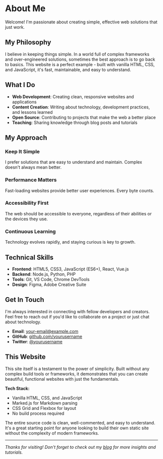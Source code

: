 # About Me

Welcome! I'm passionate about creating simple, effective web solutions that just work.

## My Philosophy

I believe in keeping things simple. In a world full of complex frameworks and over-engineered solutions, sometimes the best approach is to go back to basics. This website is a perfect example - built with vanilla HTML, CSS, and JavaScript, it's fast, maintainable, and easy to understand.

## What I Do

- **Web Development**: Creating clean, responsive websites and applications
- **Content Creation**: Writing about technology, development practices, and lessons learned
- **Open Source**: Contributing to projects that make the web a better place
- **Teaching**: Sharing knowledge through blog posts and tutorials

## My Approach

### Keep It Simple
I prefer solutions that are easy to understand and maintain. Complex doesn't always mean better.

### Performance Matters
Fast-loading websites provide better user experiences. Every byte counts.

### Accessibility First
The web should be accessible to everyone, regardless of their abilities or the devices they use.

### Continuous Learning
Technology evolves rapidly, and staying curious is key to growth.

## Technical Skills

- **Frontend**: HTML5, CSS3, JavaScript (ES6+), React, Vue.js
- **Backend**: Node.js, Python, PHP
- **Tools**: Git, VS Code, Chrome DevTools
- **Design**: Figma, Adobe Creative Suite

## Get In Touch

I'm always interested in connecting with fellow developers and creators. Feel free to reach out if you'd like to collaborate on a project or just chat about technology.

- **Email**: [your-email@example.com](mailto:your-email@example.com)
- **GitHub**: [github.com/yourusername](https://github.com/yourusername)
- **Twitter**: [@yourusername](https://twitter.com/yourusername)

## This Website

This site itself is a testament to the power of simplicity. Built without any complex build tools or frameworks, it demonstrates that you can create beautiful, functional websites with just the fundamentals.

**Tech Stack:**
- Vanilla HTML, CSS, and JavaScript
- Marked.js for Markdown parsing
- CSS Grid and Flexbox for layout
- No build process required

The entire source code is clean, well-commented, and easy to understand. It's a great starting point for anyone looking to build their own static site without the complexity of modern frameworks.

---

*Thanks for visiting! Don't forget to check out my [blog](/blog) for more insights and tutorials.*
